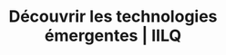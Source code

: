 ---
title: "Découvrir les technologies émergentes | IILQ"
description: "Nous proposerons l’organisation d’ateliers qui vous permettront de découvrir les technologies émergentes, d’apprendre comment bien choisir les outils répondant le mieux à vos besoins, voire d’expérimenter ou d’essayer avant d’investir "
draft: false
layout: ateliers
image: /img/atelier-decouverte-logistic.jpg
titre: Ateliers sur la logistique 4.0
introblock: >-
  # NOS ATELIERS «DÉCOUVERTES»

  Nous proposerons l’organisation d’ateliers qui permettront de découvrir les technologies émergentes, d’apprendre comment bien choisir les outils répondant le mieux aux besoins des entreprises, voire d’expérimenter ou d’essayer avant d’investir.


  **Voici comment sont déclinés nos ateliers «découvertes» :** 
blocks:
  - text: >-
      ### Découvrir
            
      Un atelier pour découvrir les nouvelles tendances ERP, WMS, TMS, CRM, RFID, GSM 128 et comment ses outils améliorent la productivité et la rentabilité des entreprises

      ### Choisir
            
      Un atelier pour connaître les étapes essentielles à une démarche de sélection de l’outil qui répond le mieux à vos besoins 

      ### Essayer
            
      Un atelier qui vous permettra de toucher, voir et comprendre le fonctionnement des différents outils

      ### Cadrer
            
      Un atelier personnalisé dans votre entreprise qui vous permettra de valider vos choix et d’identifier les améliorations possibles

lastsection: >-
  Chaque atelier sera d’une durée de 1h30 et sera offert localement dans une salle appropriée sur le territoire concerné.  Si vous êtes intéressés à faire bénéficier de ces ateliers aux membres de votre organisation, contactez-nous et il nous fera un plaisir de les organiser avec vous.
---